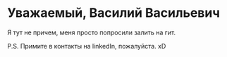 # Уважаемый, Василий Васильевич

Я тут не причем, меня просто попросили залить на гит.

P.S. Примите в контакты на linkedIn, пожалуйста. xD
